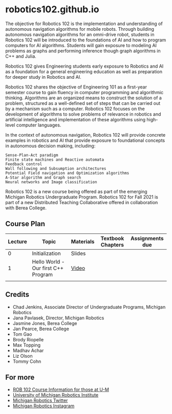 # robotics102.github.io

The objective for Robotics 102 is the implementation and understanding of autonomous navigation algorithms for mobile robots. Through building autonomous navigation algorithms for an omni-drive robot, students in Robotics 102 will be introduced to the foundations of AI and how to program computers for AI algorithms. Students will gain exposure to modeling AI problems as graphs and performing inference though graph algorithms in C++ and Julia.

Robotics 102 gives Engineering students early exposure to Robotics and AI as a foundation for a general engineering education as well as preparation for deeper study in Robotics and AI.

Robotics 102 shares the objective of Engineering 101 as a first-year semester course to gain fluency in computer programming and algorithmic thinking. Algorithms are an organized means to construct the solution of a problem, structured as a well-defined set of steps that can be carried out by a mechanism such as a computer. Robotics 102 focuses on the development of algorithms to solve problems of relevance in robotics and artificial intelligence and implementation of these algorithms using high-level computer languages.

In the context of autonomous navigation, Robotics 102 will provide concrete examples in robotics and AI that provide exposure to foundational concepts in autonomous decision making, including:

    Sense-Plan-Act paradigm
    Finite state machines and Reactive automata
    Feedback control
    Wall following and Subsumption architectures
    Potential Field navigation and Optimization algorithms
    A-Star algorithm and Graph search
    Neural networks and Image classification

Robotics 102 is a new course being offered as part of the emerging Michigan Robotics Undergraduate Program. Robotics 102 for Fall 2021 is part of a new Distributed Teaching Collaborative offered in collaboration with Berea College. 

## Course Plan
| Lecture | Topic                                                              | Materials                                                                                            | Textbook Chapters        | Assignments due                                                                          |
|---------|--------------------------------------------------------------------|-------------------------------------------------------------------------------------------------------|--------------------------|------------------------------------------------------------------------------------------|
| 0       | Initialization                                                     | Slides     |                 |                                                                                          |
| 1       | Hello World - Our first C++ Program                                | [Video](https://youtu.be/nKu9H-CeptI)  |                 |                                                                                          |
|         |                                                                   |   |                 |                                                                                          |

## Credits
- Chad Jenkins, Associate Director of Undergraduate Programs, Michigan Robotics
- Jana Pavlasek, Director, Michigan Robotics
- Jasmine Jones, Berea College
- Jan Pearce, Berea College
- Tom Gao
- Brody Riopelle
- Max Topping
- Madhav Achar
- Liz Olson
- Tommy Cohn

## For more
- [ROB 102 Course Information for those at U-M](https://robotics.umich.edu/academic-program/course-offerings/rob102/)
- [University of Michigan Robotics Institute](https://robotics.umich.edu)
- [Michigan Robotics Twitter](http://twitter.com/umrobotics)
- [Michigan Robotics Instagram](http://instagram.com/umrobotics/)
